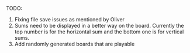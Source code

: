 TODO:

1. Fixing file save issues as mentioned by Oliver
2. Sums need to be displayed in a better way on the board. Currently the top number is for the horizontal sum and the bottom one is for vertical sums.
3. Add randomly generated boards that are playable
